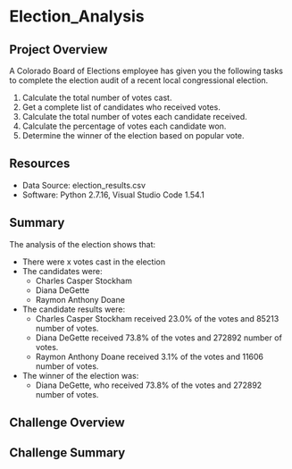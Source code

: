 # Election_Analysis

## Project Overview
A Colorado Board of Elections employee has given you the following tasks to complete the election audit of a recent local congressional election.

1. Calculate the total number of votes cast.
2. Get a complete list of candidates who received votes.
3. Calculate the total number of votes each candidate received.
4. Calculate the percentage of votes each candidate won.
5. Determine the winner of the election based on popular vote.

## Resources
- Data Source: election_results.csv
- Software: Python 2.7.16, Visual Studio Code 1.54.1

## Summary
The analysis of the election shows that:
- There were x votes cast in the election
- The candidates were:
    - Charles Casper Stockham
    - Diana DeGette
    - Raymon Anthony Doane
- The candidate results were:
    - Charles Casper Stockham received 23.0% of the votes and 85213 number of votes.
    - Diana DeGette received 73.8% of the votes and 272892 number of votes.
    - Raymon Anthony Doane received 3.1% of the votes and 11606 number of votes.
- The winner of the election was:
    - Diana DeGette, who received 73.8% of the votes and 272892 number of votes.

## Challenge Overview

## Challenge Summary
